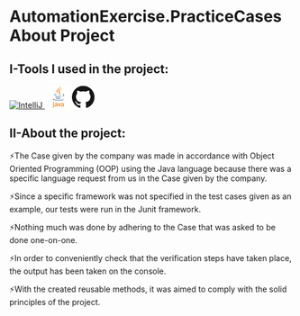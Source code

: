 # AutomationExercise.PracticeCases About Project

## I-Tools I used in the project: <br>
[<a href="https://www.jetbrains.com/idea/features/" target="_blank" rel=”noopener”> <img src="https://encrypted-tbn0.gstatic.com/images?q=tbn:ANd9GcQalKFwVDd0H7Xx8HaqWBbUmDRdrgxUoicGBZC0eIzTsww7Sev-ySXJ3in9Udv2R9CR3lo&usqp=CAU" alt="IntelliJ" width="40" height="40"/> </a>][intellij]
[<img height="40" width="40" src="https://raw.githubusercontent.com/github/explore/5b3600551e122a3277c2c5368af2ad5725ffa9a1/topics/java/java.png">][java]
[<img height="40" width="40" src="https://raw.githubusercontent.com/github/explore/5b3600551e122a3277c2c5368af2ad5725ffa9a1/topics/github/github.png">][github]

[java]: https://www.java.com/
[github]: https://github.com/AliihsanSen
[intellij]: https://www.jetbrains.com/idea/download/#section=windows

## II-About the project:
⚡The Case given by the company was made in accordance with Object Oriented Programming (OOP) using the Java language 
because there was a specific language request from us in the Case given by the company.

⚡Since a specific framework was not specified in the test cases given as an example, our tests were run in the Junit framework.

⚡Nothing much was done by adhering to the Case that was asked to be done one-on-one.

⚡In order to conveniently check that the verification steps have taken place, the output has been taken on the console.

⚡With the created reusable methods, it was aimed to comply with the solid principles of the project.



